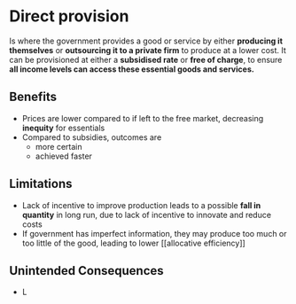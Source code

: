 # Direct provision
Is where the government provides a good or service by either **producing it themselves** or **outsourcing it to a private firm** to produce at a lower cost. 
It can be provisioned at either a **subsidised rate** or **free of charge**, to ensure **all income levels can access these essential goods and services.**

## Benefits
- Prices are lower compared to if left to the free market, decreasing **inequity** for essentials
- Compared to subsidies, outcomes are 
	- more certain
	- achieved faster

## Limitations
- Lack of incentive to improve production leads to a possible **fall in quantity** in long run, due to lack of incentive to innovate and reduce costs
- If government has imperfect information, they may produce too much or too little of the good, leading to lower [[allocative efficiency]]

## Unintended Consequences
- L